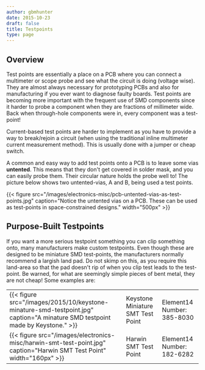 ```yaml
---
author: gbmhunter
date: 2015-10-23
draft: false
title: Testpoints
type: page
---
```


## Overview

Test points are essentially a place on a PCB where you can connect a multimeter or scope probe and see what the circuit is doing (voltage wise). They are almost always necessary for prototyping PCBs and also for manufacturing if you ever want to diagnose faulty boards. Test points are becoming more important with the frequent use of SMD components since it harder to probe a component when they are fractions of  millimeter wide. Back when through-hole components were in, every component was a test-point!

Current-based test points are harder to implement as you have to provide a way to break/rejoin a circuit (when using the traditional inline multimeter current measurement method). This is usually done with a jumper or cheap switch.

A common and easy way to add test points onto a PCB is to leave some vias **untented**. This means that they don't get covered in solder mask, and you can easily probe them. Their circular nature holds the probe well to! The picture below shows two untented-vias, A and B, being used a test points.

{{< figure src="/images/electronics-misc/pcb-untented-vias-as-test-points.jpg" caption="Notice the untented vias on a PCB. These can be used as test-points in space-constrained designs."  width="500px" >}}

## Purpose-Built Testpoints

If you want a more serious testpoint something you can clip something onto, many manufacturers make custom testpoints. Even though these are designed to be miniature SMD test-points, the manufacturers normally recommend a largish land pad. Do not skimp on this, as you require this land-area so that the pad doesn't rip of when you clip test leads to the test-point. Be warned, for what are seemingly simple pieces of bent metal, they are not cheap! Some examples are:

<table>
  <tbody>
    <tr>
      <td>{{< figure src="/images/2015/10/keystone-minature-smd-testpoint.jpg" caption="A minature SMD testpoint made by Keystone."  >}}</td>
      <td>Keystone Miniature SMT Test Point</td>
      <td>Element14 Number: 385-8030</td>
    </tr>
    <tr>
      <td>{{< figure src="/images/electronics-misc/harwin-smt-test-point.jpg" caption="Harwin SMT Test Point"  width="160px" >}}</td>
      <td>Harwin SMT Test Point</td>
      <td>Element14 Number: 182-6282</td>
    </tr>
  </tbody>
</table>
